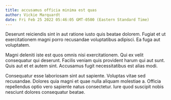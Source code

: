 ```yaml
---
title: accusamus officia minima est quas
author: Vickie Marquardt
date: Fri Feb 25 2022 05:46:05 GMT-0500 (Eastern Standard Time)
---
```

Deserunt reiciendis sint in aut ratione iusto quis beatae dolorem. Fugiat et ut exercitationem magni porro recusandae voluptatibus adipisci. Ea fuga aut voluptatem.

 Magni deleniti iste est quos omnis nisi exercitationem. Qui ex velit consequatur qui deserunt. Facilis veniam quis provident harum qui aut sunt. Quis aut et et autem sint. Accusamus fugit necessitatibus est alias modi.

 Consequatur esse laboriosam sint aut sapiente. Voluptas vitae sed recusandae. Dolores quia magni et quae nulla aliquam molestiae a. Officia repellendus optio vero sapiente natus consectetur. Iure quod suscipit nobis nesciunt dolores consequatur beatae.